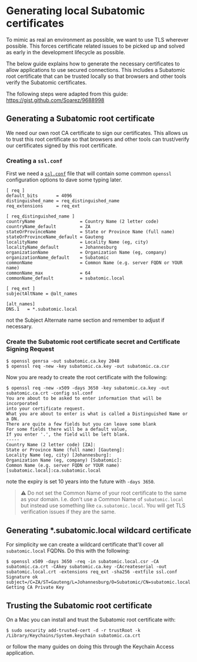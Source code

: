 # Generating local Subatomic certificates

To mimic as real an environment as possible, we want to use TLS wherever possible.
This forces certificate related issues to be picked up and solved as early in the development lifecycle as possible.

The below guide explains how to generate the necessary certificates to allow applications to use secured connections.
This includes a Subatomic root certificate that can be trusted locally so that browsers and other tools verify the Subatomic certificates.

The following steps were adapted from this guide: https://gist.github.com/Soarez/9688998

## Generating a Subatomic root certificate

We need our own root CA certificate to sign our certificates. This allows us to trust this root certificate so that browsers and other tools can trust/verify our certificates signed by this root certificate.

### Creating a `ssl.conf`

First we need a [`ssl.conf`](ssl.conf) file that will contain some common `openssl` configuration options to dave some typing later.

```
[ req ]
default_bits       = 4096
distinguished_name = req_distinguished_name
req_extensions     = req_ext

[ req_distinguished_name ]
countryName                 = Country Name (2 letter code)
countryName_default         = ZA
stateOrProvinceName         = State or Province Name (full name)
stateOrProvinceName_default = Gauteng
localityName                = Locality Name (eg, city)
localityName_default        = Johannesburg
organizationName            = Organization Name (eg, company)
organizationName_default    = Subatomic
commonName                  = Common Name (e.g. server FQDN or YOUR name)
commonName_max              = 64
commonName_default          = subatomic.local

[ req_ext ]
subjectAltName = @alt_names

[alt_names]
DNS.1   = *.subatomic.local
```

not the Subject Alternate name section and remember to adjust if necessary.

### Create the Subatomic root certificate secret and Certificate Signing Request

```console
$ openssl genrsa -out subatomic.ca.key 2048
$ openssl req -new -key subatomic.ca.key -out subatomic.ca.csr
```

Now you are ready to create the root certificate with the following:

```console
$ openssl req -new -x509 -days 3650 -key subatomic.ca.key -out subatomic.ca.crt -config ssl.conf
You are about to be asked to enter information that will be incorporated
into your certificate request.
What you are about to enter is what is called a Distinguished Name or a DN.
There are quite a few fields but you can leave some blank
For some fields there will be a default value,
If you enter '.', the field will be left blank.
-----
Country Name (2 letter code) [ZA]:
State or Province Name (full name) [Gauteng]:
Locality Name (eg, city) [Johannesburg]:
Organization Name (eg, company) [Subatomic]:
Common Name (e.g. server FQDN or YOUR name) [subatomic.local]:ca.subatomic.local
```

note the expiry is set 10 years into the future with `-days 3650`.

> ⚠️ Do not set the Common Name of your root certificate to the same as your domain. I.e. don't use a Common Name of `subatomic.local` but instead use something like `ca.subatomic.local`. You will get TLS verification issues if they are the same.

## Generating *.subatomic.local wildcard certificate

For simplicity we can create a wildcard certificate that'll cover all `subatomic.local` FQDNs.
Do this with the following:

```console
$ openssl x509 -days 3650 -req -in subatomic.local.csr -CA subatomic.ca.crt -CAkey subatomic.ca.key -CAcreateserial -out subatomic.local.crt -extensions req_ext -sha256 -extfile ssl.conf
Signature ok
subject=/C=ZA/ST=Gauteng/L=Johannesburg/O=Subatomic/CN=subatomic.local
Getting CA Private Key
```

## Trusting the Subatomic root certificate

On a Mac you can install and trust the Subatomic root certificate with:

```console
$ sudo security add-trusted-cert -d -r trustRoot -k /Library/Keychains/System.keychain subatomic.ca.crt
```

or follow the many guides on doing this through the Keychain Access application.